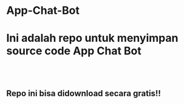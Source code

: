 # App-Chat-Bot
<h1>Ini adalah repo untuk menyimpan source code App Chat Bot</h1>
<br>
<br>
<h2><b>Repo ini bisa didownload secara gratis!!</b></h2>
